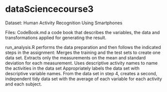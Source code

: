 # dataSciencecourse3
Dataset: Human Activity Recognition Using Smartphones

Files: CodeBook.md a code book that describes the variables, the data and transformations applied for generating the result.

run_analysis.R performs the data preparation and then follows the indicated steps in the assignment:
Merges the training and the test sets to create one data set.
Extracts only the measurements on the mean and standard deviation for each measurement. 
Uses descriptive activity names to name the activities in the data set
Appropriately labels the data set with descriptive variable names. 
From the data set in step 4, creates a second, independent tidy data set with the average of each variable for each activity and each subject.